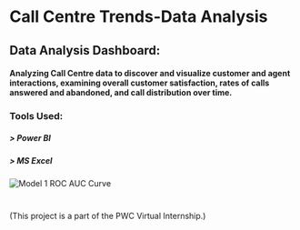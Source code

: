 # Call Centre Trends-Data Analysis

## Data Analysis Dashboard:
#### Analyzing Call Centre data to discover and visualize customer and agent interactions, examining overall customer satisfaction, rates of calls answered and abandoned, and call distribution over time.
###
### Tools Used:
##### > Power BI
##### > MS Excel
###
###
###
####
![Model 1 ROC AUC Curve](https://imgur.com/tuh9XjL.png)
#
#
#
(This project is a part of the PWC Virtual Internship.)
